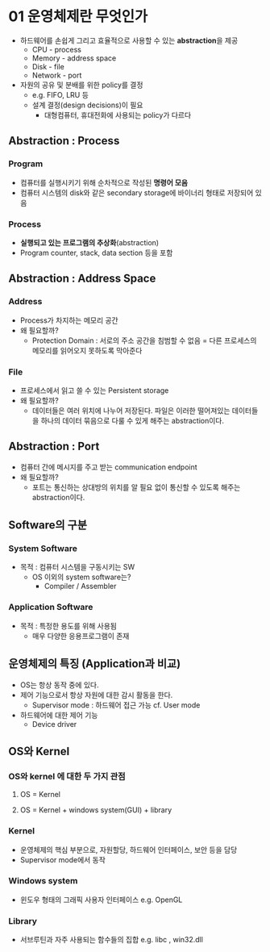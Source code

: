 # 01 운영체제란 무엇인가

- 하드웨어를 손쉽게 그리고 효율적으로 사용할 수 있는 **abstraction**을 제공
  - CPU - process
  - Memory - address space
  - Disk - file
  - Network - port
- 자원의 공유 및 분배를 위한 policy를 결정
  - e.g. FIFO, LRU 등
  - 설계 결정(design decisions)이 필요
    - 대형컴퓨터, 휴대전화에 사용되는 policy가 다르다

## Abstraction : Process

### Program

- 컴퓨터를 실행시키기 위해 순차적으로 작성된 **명령어 모음**
- 컴퓨터 시스템의 disk와 같은 secondary storage에 바이너리 형태로 저장되어 있음

### Process

- **실행되고 있는 프로그램의 추상화**(abstraction)
- Program counter, stack, data section 등을 포함

## Abstraction : Address Space

### Address

- Process가 차지하는 메모리 공간
- 왜 필요할까?
  - Protection Domain : 서로의 주소 공간을 침범할 수 없음 = 다른 프로세스의 메모리를 읽어오지 못하도록 막아준다

### File

- 프로세스에서 읽고 쓸 수 있는 Persistent storage
- 왜 필요할까?
  - 데이터들은 여러 위치에 나누어 저장된다. 파일은 이러한 떨어져있는 데이터들을 하나의 데이터 묶음으로 다룰 수 있게 해주는 abstraction이다.

## Abstraction : Port

- 컴퓨터 간에 메시지를 주고 받는 communication endpoint
- 왜 필요할까?
  - 포트는 통신하는 상대방의 위치를 알 필요 없이 통신할 수 있도록 해주는 abstraction이다.

## Software의 구분

### System Software

- 목적 : 컴퓨터 시스템을 구동시키는 SW
  - OS 이외의 system software는?
    - Compiler / Assembler

### Application Software

- 목적 : 특정한 용도를 위해 사용됨
  - 매우 다양한 응용프로그램이 존재

## 운영체제의 특징 (Application과 비교)

- OS는 항상 동작 중에 있다.
- 제어 기능으로서 항상 자원에 대한 감시 활동을 한다.
  - Supervisor mode : 하드웨어 접근 가능 cf. User mode
- 하드웨어에 대한 제어 기능
  - Device driver

## OS와 Kernel

### OS와 kernel 에 대한 두 가지 관점

1. OS = Kernel

2. OS = Kernel + windows system(GUI) + library

### Kernel
- 운영체제의 핵심 부분으로, 자원할당, 하드웨어 인터페이스, 보안 등을 담당
- Supervisor mode에서 동작

### Windows system

- 윈도우 형태의 그래픽 사용자 인터페이스 e.g. OpenGL

### Library

- 서브루틴과 자주 사용되는 함수들의 집합 e.g. libc , win32.dll



